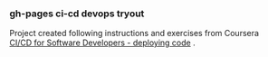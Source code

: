 ### gh-pages ci-cd devops tryout  
Project created following instructions and exercises from Coursera  
[CI/CD for Software Developers - deploying code](https://www.coursera.org/learn/codio-cicd-for-software-developers/home/week/3)
.